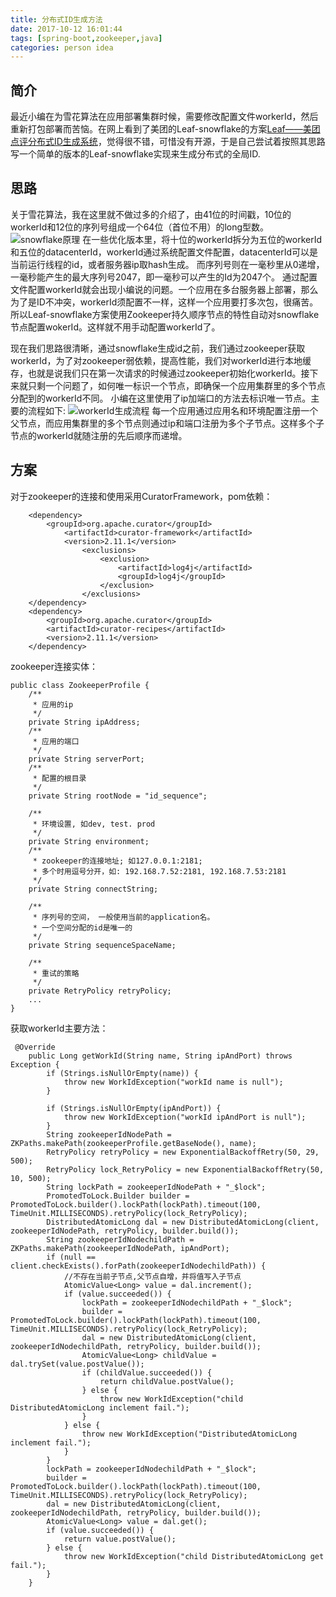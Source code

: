 ```yaml
---
title: 分布式ID生成方法
date: 2017-10-12 16:01:44
tags: [spring-boot,zookeeper,java]
categories: person idea
---
```

## 简介
最近小编在为雪花算法在应用部署集群时候，需要修改配置文件workerId，然后重新打包部署而苦恼。在网上看到了美团的Leaf-snowflake的方案<a href="https://tech.meituan.com/MT_Leaf.html" target="_blank">Leaf——美团点评分布式ID生成系统</a>，觉得很不错，可惜没有开源，于是自己尝试着按照其思路写一个简单的版本的Leaf-snowflake实现来生成分布式的全局ID.
## 思路
关于雪花算法，我在这里就不做过多的介绍了，由41位的时间戳，10位的workerId和12位的序列号组成一个64位（首位不用）的long型数。
![snowflake原理](/images/snowflake/snowflake.png)
在一些优化版本里，将十位的workerId拆分为五位的workerId和五位的datacenterId，workerId通过系统配置文件配置，datacenterId可以是当前运行线程的id，或者服务器ip取hash生成。
而序列号则在一毫秒里从0递增，一毫秒能产生的最大序列号2047，即一毫秒可以产生的Id为2047个。
通过配置文件配置workerId就会出现小编说的问题。一个应用在多台服务器上部署，那么为了是ID不冲突，workerId须配置不一样，这样一个应用要打多次包，很痛苦。
所以Leaf-snowflake方案使用Zookeeper持久顺序节点的特性自动对snowflake节点配置wokerId。这样就不用手动配置workerId了。
<!--more-->
现在我们思路很清晰，通过snowflake生成id之前，我们通过zookeeper获取workerId，为了对zookeeper弱依赖，提高性能，我们对workerId进行本地缓存，也就是说我们只在第一次请求的时候通过zookeeper初始化workerId。接下来就只剩一个问题了，如何唯一标识一个节点，即确保一个应用集群里的多个节点分配到的workerId不同。
小编在这里使用了ip加端口的方法去标识唯一节点。主要的流程如下:
![workerId生成流程](/images/snowflake/workerId.png)
每一个应用通过应用名和环境配置注册一个父节点，而应用集群里的多个节点则通过ip和端口注册为多个子节点。这样多个子节点的workerId就随注册的先后顺序而递增。
## 方案
对于zookeeper的连接和使用采用CuratorFramework，pom依赖：
```
    <dependency>
        <groupId>org.apache.curator</groupId>
            <artifactId>curator-framework</artifactId>
            <version>2.11.1</version>
                <exclusions>
                    <exclusion>
                        <artifactId>log4j</artifactId>
                        <groupId>log4j</groupId>
                    </exclusion>
                </exclusions>
    </dependency>
    <dependency>
        <groupId>org.apache.curator</groupId>
        <artifactId>curator-recipes</artifactId>
        <version>2.11.1</version>
    </dependency>
```
zookeeper连接实体：
```
public class ZookeeperProfile {
    /**
     * 应用的ip
     */
    private String ipAddress;
    /**
     * 应用的端口
     */
    private String serverPort;
    /**
     * 配置的根目录
     */
    private String rootNode = "id_sequence";

    /**
     * 环境设置, 如dev, test. prod
     */
    private String environment;
    /**
     * zookeeper的连接地址; 如127.0.0.1:2181;
     * 多个时用逗号分开，如: 192.168.7.52:2181, 192.168.7.53:2181
     */
    private String connectString;

    /**
     * 序列号的空间， 一般使用当前的application名。
     * 一个空间分配的id是唯一的
     */
    private String sequenceSpaceName;

    /**
     * 重试的策略
     */
    private RetryPolicy retryPolicy;
    ...
}
```
获取workerId主要方法：
```
 @Override
    public Long getWorkId(String name, String ipAndPort) throws Exception {
        if (Strings.isNullOrEmpty(name)) {
            throw new WorkIdException("workId name is null");
        }

        if (Strings.isNullOrEmpty(ipAndPort)) {
            throw new WorkIdException("workId ipAndPort is null");
        }
        String zookeeperIdNodePath = ZKPaths.makePath(zookeeperProfile.getBaseNode(), name);
        RetryPolicy retryPolicy = new ExponentialBackoffRetry(50, 29, 500);
        RetryPolicy lock_RetryPolicy = new ExponentialBackoffRetry(50, 10, 500);
        String lockPath = zookeeperIdNodePath + "_$lock";
        PromotedToLock.Builder builder = PromotedToLock.builder().lockPath(lockPath).timeout(100, TimeUnit.MILLISECONDS).retryPolicy(lock_RetryPolicy);
        DistributedAtomicLong dal = new DistributedAtomicLong(client, zookeeperIdNodePath, retryPolicy, builder.build());
        String zookeeperIdNodechildPath = ZKPaths.makePath(zookeeperIdNodePath, ipAndPort);
        if (null == client.checkExists().forPath(zookeeperIdNodechildPath)) {
            //不存在当前子节点,父节点自增，并将值写入子节点
            AtomicValue<Long> value = dal.increment();
            if (value.succeeded()) {
                lockPath = zookeeperIdNodechildPath + "_$lock";
                builder = PromotedToLock.builder().lockPath(lockPath).timeout(100, TimeUnit.MILLISECONDS).retryPolicy(lock_RetryPolicy);
                dal = new DistributedAtomicLong(client, zookeeperIdNodechildPath, retryPolicy, builder.build());
                AtomicValue<Long> childValue = dal.trySet(value.postValue());
                if (childValue.succeeded()) {
                    return childValue.postValue();
                } else {
                    throw new WorkIdException("child DistributedAtomicLong inclement fail.");
                }
            } else {
                throw new WorkIdException("DistributedAtomicLong inclement fail.");
            }
        }
        lockPath = zookeeperIdNodechildPath + "_$lock";
        builder = PromotedToLock.builder().lockPath(lockPath).timeout(100, TimeUnit.MILLISECONDS).retryPolicy(lock_RetryPolicy);
        dal = new DistributedAtomicLong(client, zookeeperIdNodechildPath, retryPolicy, builder.build());
        AtomicValue<Long> value = dal.get();
        if (value.succeeded()) {
            return value.postValue();
        } else {
            throw new WorkIdException("child DistributedAtomicLong get fail.");
        }
    }
```
